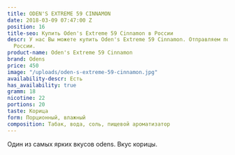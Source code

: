 ```yaml
---
title: ODEN'S EXTREME 59 CINNAMON
date: 2018-03-09 07:47:00 Z
position: 16
title-seo: Купить Oden's Extreme 59 Cinnamon в России
descr: У нас Вы можете купить Oden's Extreme 59 Cinnamon. Отправляем по всей территории
  России.
product-name: Oden's Extreme 59 Cinnamon
brand: Odens
price: 450
image: "/uploads/oden-s-extreme-59-cinnamon.jpg"
availability-descr: Есть
has_availability: true
gramm: 18
nicotine: 22
portions: 20
taste: Корица
form: Порционный, влажный
composition: Табак, вода, соль, пищевой ароматизатор
---
```


Один из самых ярких вкусов odens. Вкус корицы.